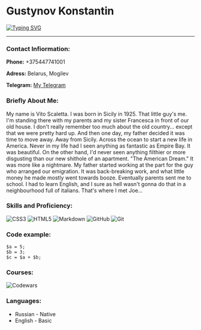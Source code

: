 
# Gustynov Konstantin
[![Typing SVG](https://readme-typing-svg.herokuapp.com?color=%ffffff&lines=Student+Frtontend+Developer)](https://git.io/typing-svg)

---

### Contact Infiormation:

**Phone:** +375447741001

**Adress:** Belarus, Mogilev

**Telegram:** [My Telegram](https://t.me/kissiil)


### Briefly About Me:
My name is Vito Scaletta. I was born in Sicily in 1925. That little guy's me. I'm standing there with my parents and my sister Francesca in front of our old house. I don't really remember too much about the old country... except that we were pretty hard up. And then one day, my father decided it was time to move away. Away from Sicily. Across the ocean to start a new life in America. Never in my life had I seen anything as fantastic as Empire Bay. It was beautiful. On the other hand, I'd never seen anything filthier or more disgusting than our new shithole of an apartment. "The American Dream." It was more like a nightmare. My father started working at the part for the guy who arranged our emigration. It was back-breaking work, and what little money he made mostly went towards booze. Eventually parents sent me to school. I had to learn English, and I sure as hell wasn't gonna do that in a neighbourhood full of italians. That's where I met Joe…


### Skills and Proficiency:

![CSS3](https://img.shields.io/badge/css3-%231572B6.svg?style=for-the-badge&logo=css3&logoColor=white)
![HTML5](https://img.shields.io/badge/html5-%23E34F26.svg?style=for-the-badge&logo=html5&logoColor=white)
![Markdown](https://img.shields.io/badge/markdown-%23000000.svg?style=for-the-badge&logo=markdown&logoColor=white)
![GitHub](https://img.shields.io/badge/github-%23121011.svg?style=for-the-badge&logo=github&logoColor=white)
![Git](https://img.shields.io/badge/git-%23F05033.svg?style=for-the-badge&logo=git&logoColor=white)


### Code example:

```
$a = 5; 
$b = 3; 
$c = $a + $b;
```

### Courses:
![Codewars](https://img.shields.io/badge/Codewars-B1361E?style=for-the-badge&logo=codewars&logoColor=grey)


### Languages:

* Russian - Native
* English - Basic




